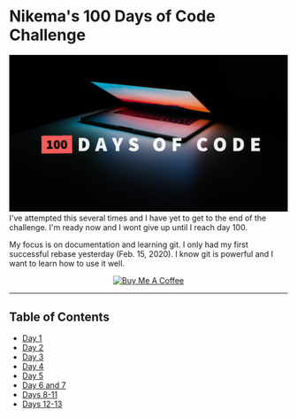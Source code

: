 # Nikema's 100 Days of Code Challenge
![100 Days of Code](./images/100-doc.png)
I've attempted this several times and I have yet to get to the end of the challenge. I'm ready now and I wont give up until I reach day 100.

My focus is on documentation and learning git. I only had my first successful rebase yesterday (Feb. 15, 2020). I know git is powerful and I want to learn how to use it well.

<p align="center" ><a href="https://www.buymeacoffee.com/nikema" target="_blank"><img src="https://cdn.buymeacoffee.com/buttons/default-orange.png" alt="Buy Me A Coffee" width="150px"></a></p>

****

## Table of Contents
- [Day 1](./Day-1.md)
- [Day 2](./Day-2.md)
- [Day 3](./Day-3.md)
- [Day 4](./Day-4.md)
- [Day 5](./Day-5.md)
- [Day 6 and 7](./Day-6-7.md)
- [Days 8-11](./Days-8-11.md)
- [Days 12-13](./Days-12-13.md)
